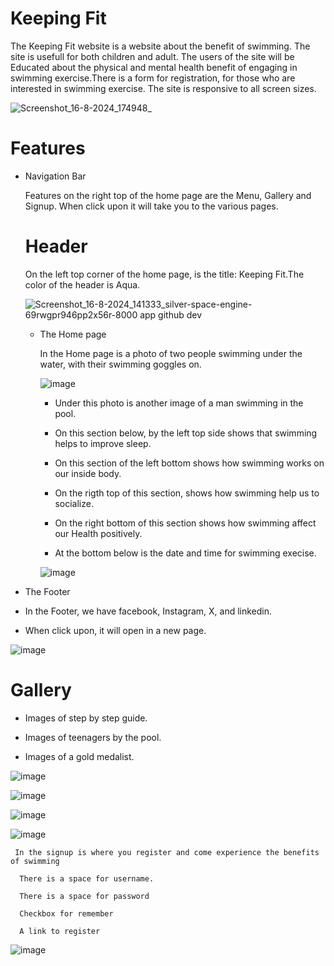 # Keeping Fit

The Keeping Fit website is a website about the benefit of swimming. The site is usefull for both children and adult.
The users of the site will be Educated about the physical and mental health benefit of engaging in swimming exercise.There is a form for registration, for those who are interested in swimming exercise.
The site is responsive to all screen sizes.

![Screenshot_16-8-2024_174948_](https://github.com/user-attachments/assets/221f644b-03ba-461e-9997-ce836f6b9bd5)

# Features 

 + Navigation Bar

   Features on the right top of the home page are the Menu, Gallery and Signup.
   When click upon it will take you to the various pages.

   # Header

   On the left top corner of the home page, is the title: Keeping Fit.The color of the header is Aqua.

   ![Screenshot_16-8-2024_141333_silver-space-engine-69rwgpr946pp2x56r-8000 app github dev](https://github.com/user-attachments/assets/fc5f0691-7433-42f1-b01c-8436f3cd9be0)

   + The Home page
  
     In the Home page is a photo of two people swimming under the water, with their swimming goggles on.

     ![image](https://github.com/user-attachments/assets/6139d013-1a1d-41b0-8015-2f3fff22f813)

     -   Under  this photo is another image of a man swimming in the pool.
       
     -   On this section below, by the left top side shows that swimming helps to improve sleep.
    
     -   On this section of the left bottom shows how swimming works on our inside body.
    
     -   On the rigth top of this section, shows how swimming help us to socialize.
    
     + On the right bottom of this section shows how swimming affect our Health positively.
    
     +  At the bottom below is the date and time for swimming execise.
    
       ![image](https://github.com/user-attachments/assets/2773b6a8-9630-40a4-b367-8b344d5a1f8b)

+ The Footer
+   In the Footer, we have facebook, Instagram, X, and linkedin.
+   When click upon, it will open  in a new page.

   ![image](https://github.com/user-attachments/assets/54615c1f-89fe-4695-b620-0570c28a59d5)


   # Gallery

   + Images of step by step guide.

   + Images of teenagers by the pool.

   + Images of a gold medalist.
   
   ![image](https://github.com/user-attachments/assets/d6e39fbd-8b3c-4708-abca-7855bfb623ed)

![image](https://github.com/user-attachments/assets/9fd4239a-9568-4a41-b1b3-fec1eb0e1084)

![image](https://github.com/user-attachments/assets/24102c11-d6bc-42f6-ba85-6afbd6652a66)   
    
![image](https://github.com/user-attachments/assets/ba3eb73e-2e10-4d74-8e12-c867a2d2bd76)
     
     In the signup is where you register and come experience the benefits of swimming

      There is a space for username.
     
      There is a space for password

      Checkbox for remember 

      A link to register
     
   ![image](https://github.com/user-attachments/assets/62849c24-d591-4cd5-ab50-2003b3a22922)
   







     

     


   


